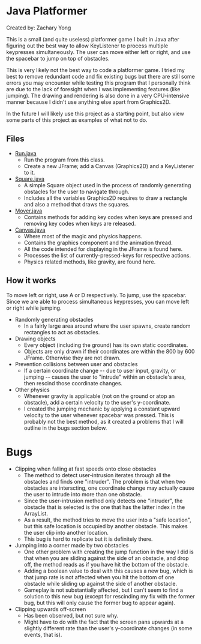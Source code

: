 Java Platformer
============================
Created by: Zachary Yong

This is a small (and quite useless) platformer game I built in Java after figuring out the best way to allow KeyListener
to process multiple keypresses simultaneously. The user can move either left or right, and use the spacebar to jump on top of
obstacles.

This is very likely not the best way to code a platformer game. I tried my best to remove redundant code and fix
existing bugs but there are still some errors you may encounter while testing this program that I personally think
are due to the lack of foresight when I was implementing features (like jumping). The drawing and rendering is also done
in a very CPU-intensive manner because I didn't use anything else apart from Graphics2D.

In the future I will likely use this project as a starting point, but also view some parts of this project as examples of what not to do.

## Files
* [Run.java](src/Run.java)
    * Run the program from this class.
    * Create a new JFrame; add a Canvas (Graphics2D) and a KeyListener to it.
* [Square.java](src/Square.java)
    * A simple Square object used in the process of randomly generating obstacles for the user to navigate through.
    * Includes all the variables Graphics2D requires to draw a rectangle and also a method that draws the squares.
* [Mover.java](src/Mover.java)
    * Contains methods for adding key codes when keys are pressed and removing key codes when keys are released.
* [Canvas.java](src/Canvas.java)
    * Where most of the magic and physics happens.
    * Contains the graphics component and the animation thread.
    * All the code intended for displaying in the JFrame is found here.
    * Processes the list of currently-pressed-keys for respective actions.
    * Physics related methods, like gravity, are found here.

## How it works
To move left or right, use A or D respectively. To jump, use the spacebar. Since we are able to process simultaneous keypresses,
you can move left or right while jumping.

* Randomly generating obstacles
    * In a fairly large area around where the user spawns, create random rectangles to act as obstacles.
* Drawing objects
    * Every object (including the ground) has its own static coordinates.
    * Objects are only drawn if their coordinates are within the 800 by 600 JFrame. Otherwise they are not drawn.
* Prevention collisions between user and obstacles
    * If a certain coordinate change -- due to user input, gravity, or jumping -- causes the user to "intrude" within an obstacle's area, then rescind those coordinate changes.
* Other physics
    * Whenever gravity is applicable (not on the ground or atop an obstacle), add a certain velocity to the user's y-coordinate.
    * I created the jumping mechanic by applying a constant upward velocity to the user whenever spacebar was pressed. This is probably not the best method, as it created a problems that I will outline in the bugs section below.

# Bugs

* Clipping when falling at fast speeds onto close obstacles
    * The method to detect user-intrusion iterates through all the obstacles and finds one "intruder". The problem is that when two obstacles are interscting, one coordinate change may actually cause the user to intrude into more than one obstacle.
    * Since the user-intrusion method only detects one "intruder", the obstacle that is selected is the one that has the latter index in the ArrayList.
    * As a result, the method tries to move the user into a "safe location", but this safe location is occupied by another obstacle. This makes the user clip into another location.
    * This bug is hard to replicate but it is definitely there.
* Jumping into a corner made by two obstacles
    * One other problem with creating the jump function in the way I did is that when you are sliding against the side of an obstacle, and drop off, the method reads as if you have hit the bottom of the obstacle.
    * Adding a boolean value to deal with this causes a new bug, which is that jump rate is not affected when you hit the bottom of one obstacle while sliding up against the side of another obstacle.
    * Gameplay is not substantially affected, but I can't seem to find a solution to this new bug (except for rescinding my fix with the former bug, but this will only cause the former bug to appear again).
* Clipping upwards off-screen
    * Has been observed, but not sure why.
    * Might have to do with the fact that the screen pans upwards at a slightly different rate than the user's y-coordinate changes (in some events, that is).